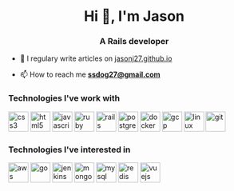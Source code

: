 <!--
**jasonj27/jasonj27** is a ✨ _special_ ✨ repository because its `README.md` (this file) appears on your GitHub profile.

Here are some ideas to get you started:

- 🔭 I’m currently working on ...
- 🌱 I’m currently learning ...
- 👯 I’m looking to collaborate on ...
- 🤔 I’m looking for help with ...
- 💬 Ask me about ...
- 📫 How to reach me: ...
- 😄 Pronouns: ...
- ⚡ Fun fact: ...
-->
<h1 align="center">Hi 👋, I'm Jason</h1>
<h3 align="center">A Rails developer</h3>

- 📝 I regulary write articles on [jasonj27.github.io](jasonj27.github.io)

- 📫 How to reach me **ssdog27@gmail.com**

### Technologies I've work with
<img src="https://devicons.github.io/devicon/devicon.git/icons/css3/css3-original-wordmark.svg" alt="css3" width="40" height="40"/>
<img src="https://devicons.github.io/devicon/devicon.git/icons/html5/html5-original-wordmark.svg" alt="html5" width="40" height="40"/>
<img src="https://devicons.github.io/devicon/devicon.git/icons/javascript/javascript-original.svg" alt="javascript" width="40" height="40"/>
<img src="https://devicons.github.io/devicon/devicon.git/icons/ruby/ruby-original-wordmark.svg" alt="ruby" width="40" height="40"/>
<img src="https://devicons.github.io/devicon/devicon.git/icons/rails/rails-original-wordmark.svg" alt="rails" width="40" height="40"/>
<img src="https://devicons.github.io/devicon/devicon.git/icons/postgresql/postgresql-original-wordmark.svg" alt="postgresql" width="40" height="40"/>
<img src="https://devicons.github.io/devicon/devicon.git/icons/docker/docker-original-wordmark.svg" alt="docker" width="40" height="40"/>
<img src="https://www.vectorlogo.zone/logos/google_cloud/google_cloud-icon.svg" alt="gcp" width="40" height="40"/>
<img src="https://devicons.github.io/devicon/devicon.git/icons/linux/linux-original.svg" alt="linux" width="40" height="40"/>
<img src="https://www.vectorlogo.zone/logos/git-scm/git-scm-icon.svg" alt="git" width="40" height="40"/>


### Technologies I've interested in
<img src="https://devicons.github.io/devicon/devicon.git/icons/amazonwebservices/amazonwebservices-original-wordmark.svg" alt="aws" width="40" height="40"/>
<img src="https://devicons.github.io/devicon/devicon.git/icons/go/go-original.svg" alt="go" width="40" height="40"/>
<img src="https://www.vectorlogo.zone/logos/jenkins/jenkins-icon.svg" alt="jenkins" width="40" height="40"/>
<img src="https://devicons.github.io/devicon/devicon.git/icons/mongodb/mongodb-original-wordmark.svg" alt="mongodb" width="40" height="40"/>
<img src="https://devicons.github.io/devicon/devicon.git/icons/mysql/mysql-original-wordmark.svg" alt="mysql" width="40" height="40"/>
<img src="https://devicons.github.io/devicon/devicon.git/icons/redis/redis-original-wordmark.svg" alt="redis" width="40" height="40"/>
<img src="https://devicons.github.io/devicon/devicon.git/icons/vuejs/vuejs-original-wordmark.svg" alt="vuejs" width="40" height="40"/></p>



